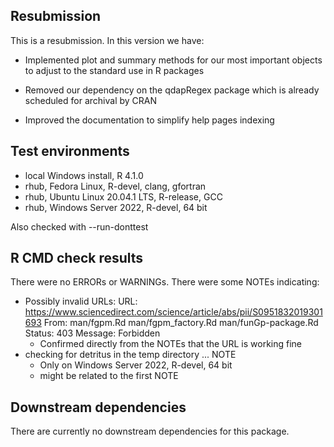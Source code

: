 ## Resubmission
This is a resubmission. In this version we have:

* Implemented plot and summary methods for our most important
  objects to adjust to the standard use in R packages
  
* Removed our dependency on the qdapRegex package which is
  already scheduled for archival by CRAN
  
* Improved the documentation to simplify help pages indexing

## Test environments
* local Windows install, R 4.1.0
* rhub, Fedora Linux, R-devel, clang, gfortran
* rhub, Ubuntu Linux 20.04.1 LTS, R-release, GCC
* rhub, Windows Server 2022, R-devel, 64 bit

Also checked with --run-donttest

## R CMD check results
There were no ERRORs or WARNINGs.
There were some NOTEs indicating:
  - Possibly invalid URLs:
    URL: https://www.sciencedirect.com/science/article/abs/pii/S0951832019301693
    From: man/fgpm.Rd
          man/fgpm_factory.Rd
          man/funGp-package.Rd
    Status: 403
    Message: Forbidden
    - Confirmed directly from the NOTEs that the URL is working fine
  - checking for detritus in the temp directory ... NOTE
    - Only on Windows Server 2022, R-devel, 64 bit
    - might be related to the first NOTE

## Downstream dependencies
There are currently no downstream dependencies for this package.
